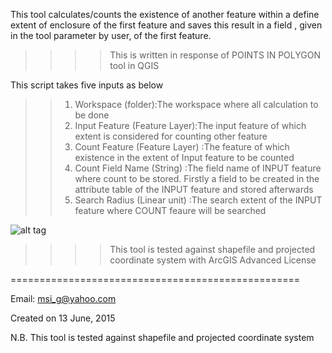 This tool calculates/counts the existence of another feature within a define extent of enclosure of the first feature and saves this result in a field , given in the tool parameter by user, of the first feature.

>>>>This is written in response of POINTS IN POLYGON tool in QGIS 

This script takes five inputs as below

>>1. Workspace (folder):The workspace where all calculation to be done
>>2. Input Feature (Feature Layer):The input feature of which extent is considered for counting other feature
>>3. Count Feature (Feature Layer) :The feature of which existence in the extent of Input feature to be counted
>>4. Count Field Name (String) :The field name of INPUT feature where count to be stored. Firstly a field to be created in the attribute table of the INPUT feature and stored afterwards
>>5. Search Radius (Linear unit) :The search extent of the INPUT feature where COUNT feaure will be searched


![alt tag](http://i.imgur.com/L8XwCJ1.png)



>>>>This tool is tested against shapefile and projected coordinate system with ArcGIS Advanced License




==================================================

Email: msi_g@yahoo.com



Created on 13 June, 2015

N.B. This tool is tested against shapefile and projected coordinate system
